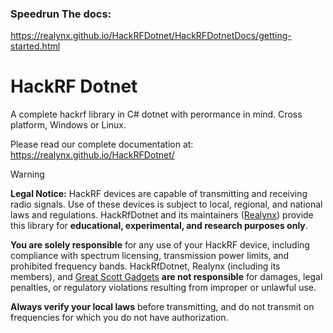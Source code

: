 ### Speedrun The docs:  
https://realynx.github.io/HackRFDotnet/HackRFDotnetDocs/getting-started.html

# HackRF Dotnet
A complete hackrf library in C# dotnet with perormance in mind.
Cross platform, Windows or Linux.

Please read our complete documentation at:  
https://realynx.github.io/HackRFDotnet/



> [!WARNING]
> **Legal Notice:** HackRF devices are capable of transmitting and receiving radio signals. Use of these devices is subject to local, regional, and national laws and regulations. HackRfDotnet and its maintainers ([Realynx](https://github.com/Realynx/)) provide this library for **educational, experimental, and research purposes only**.  
>
> **You are solely responsible** for any use of your HackRF device, including compliance with spectrum licensing, transmission power limits, and prohibited frequency bands. HackRfDotnet, Realynx (including its members), and [Great Scott Gadgets](https://github.com/greatscottgadgets/hackrf) **are not responsible** for damages, legal penalties, or regulatory violations resulting from improper or unlawful use.  
>
> **Always verify your local laws** before transmitting, and do not transmit on frequencies for which you do not have authorization.
